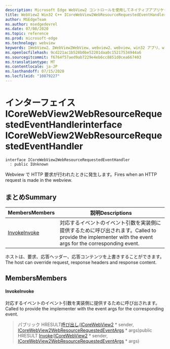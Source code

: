 ```yaml
---
description: Microsoft Edge WebView2 コントロールを使用してネイティブアプリケーションに web 技術 (HTML、CSS、JavaScript) を埋め込む
title: WebView2 Win32 C++ ICoreWebView2WebResourceRequestedEventHandler
author: MSEdgeTeam
ms.author: msedgedevrel
ms.date: 07/08/2020
ms.topic: reference
ms.prod: microsoft-edge
ms.technology: webview
keywords: IWebView2、IWebView2WebView、webview2、webview、win32 アプリ、win32、edge、ICoreWebView2、ICoreWebView2Controller、browser control、edge html、ICoreWebView2WebResourceRequestedEventHandler
ms.openlocfilehash: 9cd221ac1b528b0be52201daa0c15217534944a6
ms.sourcegitcommit: f6764f57aed9ab7229e4eb6cc8851d0cea667403
ms.translationtype: MT
ms.contentlocale: ja-JP
ms.lasthandoff: 07/15/2020
ms.locfileid: "10879227"
---
```

# <span data-ttu-id="45a50-104">インターフェイス ICoreWebView2WebResourceRequestedEventHandler</span><span class="sxs-lookup"><span data-stu-id="45a50-104">interface ICoreWebView2WebResourceRequestedEventHandler</span></span> 

```
interface ICoreWebView2WebResourceRequestedEventHandler
  : public IUnknown
```

<span data-ttu-id="45a50-105">Webview で HTTP 要求が行われたときに発生します。</span><span class="sxs-lookup"><span data-stu-id="45a50-105">Fires when an HTTP request is made in the webview.</span></span>

## <span data-ttu-id="45a50-106">まとめ</span><span class="sxs-lookup"><span data-stu-id="45a50-106">Summary</span></span>

 <span data-ttu-id="45a50-107">Members</span><span class="sxs-lookup"><span data-stu-id="45a50-107">Members</span></span>                        | <span data-ttu-id="45a50-108">説明</span><span class="sxs-lookup"><span data-stu-id="45a50-108">Descriptions</span></span>
--------------------------------|---------------------------------------------
[<span data-ttu-id="45a50-109">Invoke</span><span class="sxs-lookup"><span data-stu-id="45a50-109">Invoke</span></span>](#invoke) | <span data-ttu-id="45a50-110">対応するイベントのイベント引数を実装側に提供するために呼び出されます。</span><span class="sxs-lookup"><span data-stu-id="45a50-110">Called to provide the implementer with the event args for the corresponding event.</span></span>

<span data-ttu-id="45a50-111">ホストは、要求、応答ヘッダー、応答コンテンツを上書きすることができます。</span><span class="sxs-lookup"><span data-stu-id="45a50-111">The host can override request, response headers and response content.</span></span>

## <span data-ttu-id="45a50-112">Members</span><span class="sxs-lookup"><span data-stu-id="45a50-112">Members</span></span>

#### <span data-ttu-id="45a50-113">Invoke</span><span class="sxs-lookup"><span data-stu-id="45a50-113">Invoke</span></span> 

<span data-ttu-id="45a50-114">対応するイベントのイベント引数を実装側に提供するために呼び出されます。</span><span class="sxs-lookup"><span data-stu-id="45a50-114">Called to provide the implementer with the event args for the corresponding event.</span></span>

> <span data-ttu-id="45a50-115">パブリック HRESULT[呼び出し](#invoke)([ICoreWebView2](icorewebview2.md) \* sender, [ICoreWebView2WebResourceRequestedEventArgs](icorewebview2webresourcerequestedeventargs.md) \* args)</span><span class="sxs-lookup"><span data-stu-id="45a50-115">public HRESULT [Invoke](#invoke)([ICoreWebView2](icorewebview2.md) \* sender, [ICoreWebView2WebResourceRequestedEventArgs](icorewebview2webresourcerequestedeventargs.md) \* args)</span></span>

